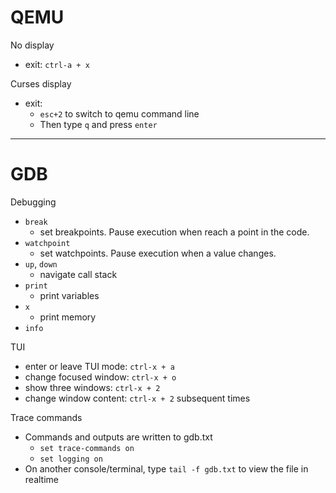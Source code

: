 # QEMU

No display
* exit: `ctrl-a + x`

Curses display
* exit:
	* `esc+2` to switch to qemu command line
	* Then type `q` and press `enter`


---

# GDB

Debugging
* `break`
	* set breakpoints. Pause execution when reach a point in the code.
* `watchpoint`
	* set watchpoints. Pause execution when a value changes.
* `up`, `down`
	* navigate call stack
* `print`
	* print variables
* `x`
	* print memory
* `info`

TUI
* enter or leave TUI mode: `ctrl-x + a`
* change focused window: `ctrl-x + o`
* show three windows: `ctrl-x + 2`
* change window content: `ctrl-x + 2` subsequent times

Trace commands
* Commands and outputs are written to gdb.txt
	* `set trace-commands on`
	* `set logging on`
* On another console/terminal, type `tail -f gdb.txt` to view the file in realtime
